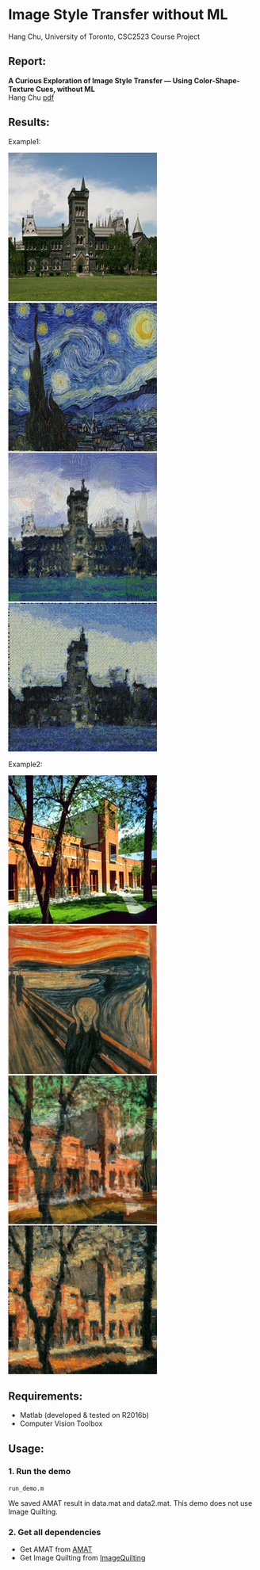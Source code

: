 # Image Style Transfer without ML

Hang Chu, University of Toronto, CSC2523 Course Project

## Report:

**A Curious Exploration of Image Style Transfer — Using Color-Shape-Texture Cues, without ML**  
Hang Chu 
[pdf](https://github.com/chuhang/StyleTransfer-noML/blob/master/report.pdf)

## Results:
Example1:

![](./imgs/input1.png "input image")
![](./imgs/style1.png "style image")
![](./imgs/result1_1.png "result1")
![](./imgs/result1_2.png "result2")

Example2:

![](./imgs/input2.png "input image")
![](./imgs/style2.png "style image")
![](./imgs/result2_1.png "result1")
![](./imgs/result2_2.png "result2")


## Requirements:
- Matlab (developed & tested on R2016b)
- Computer Vision Toolbox

## Usage:
### 1. Run the demo

```
run_demo.m
```

We saved AMAT result in data.mat and data2.mat. This demo does not use Image Quilting.

### 2. Get all dependencies

- Get AMAT from [AMAT](https://github.com/tsogkas/amat)
- Get Image Quilting from [ImageQuilting](https://github.com/PJunhyuk/ImageQuilting)
